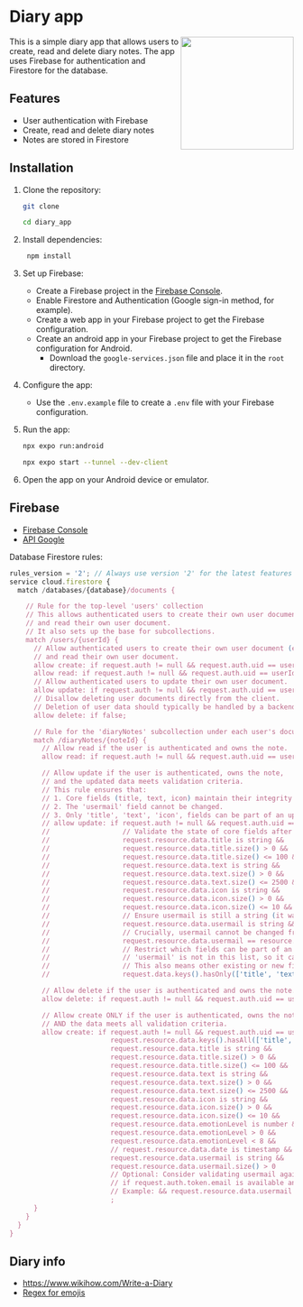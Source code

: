 # Diary app

<image src="./assets/images/icon.png" align="right" width="200" height="200">

This is a simple diary app that allows users to create, read and delete diary notes. The app uses Firebase for authentication and Firestore for the database.

## Features

- User authentication with Firebase
- Create, read and delete diary notes
- Notes are stored in Firestore

## Installation

1. Clone the repository:

   ```bash
   git clone
   ```

   ```bash
   cd diary_app
   ```

2. Install dependencies:
   ```bash
    npm install
   ```
3. Set up Firebase:
   - Create a Firebase project in the [Firebase Console](https://console.firebase.google.com/).
   - Enable Firestore and Authentication (Google sign-in method, for example).
   - Create a web app in your Firebase project to get the Firebase configuration.
   - Create an android app in your Firebase project to get the Firebase configuration for Android.
     - Download the `google-services.json` file and place it in the `root` directory.
4. Configure the app:

   - Use the `.env.example` file to create a `.env` file with your Firebase configuration.

5. Run the app:
   ```bash
   npx expo run:android
   ```
   ```bash
   npx expo start --tunnel --dev-client
   ```
6. Open the app on your Android device or emulator.

## Firebase

- [Firebase Console](https://console.firebase.google.com/)
- [API Google](https://console.cloud.google.com/)

Database Firestore rules:

```js
rules_version = '2'; // Always use version '2' for the latest features and behavior.
service cloud.firestore {
  match /databases/{database}/documents {

    // Rule for the top-level 'users' collection
    // This allows authenticated users to create their own user document (if needed)
    // and read their own user document.
    // It also sets up the base for subcollections.
    match /users/{userId} {
      // Allow authenticated users to create their own user document (e.g., when signing up)
      // and read their own user document.
      allow create: if request.auth != null && request.auth.uid == userId;
      allow read: if request.auth != null && request.auth.uid == userId;
      // Allow authenticated users to update their own user document.
      allow update: if request.auth != null && request.auth.uid == userId;
      // Disallow deleting user documents directly from the client.
      // Deletion of user data should typically be handled by a backend function.
      allow delete: if false;

      // Rule for the 'diaryNotes' subcollection under each user's document
      match /diaryNotes/{noteId} {
        // Allow read if the user is authenticated and owns the note.
        allow read: if request.auth != null && request.auth.uid == userId;

        // Allow update if the user is authenticated, owns the note,
        // and the updated data meets validation criteria.
        // This rule ensures that:
        // 1. Core fields (title, text, icon) maintain their integrity (type, size).
        // 2. The 'usermail' field cannot be changed.
        // 3. Only 'title', 'text', 'icon', fields can be part of an update payload.
        // allow update: if request.auth != null && request.auth.uid == userId &&
        //                  // Validate the state of core fields after the update
        //                  request.resource.data.title is string &&
        //                  request.resource.data.title.size() > 0 &&
        //                  request.resource.data.title.size() <= 100 &&
        //                  request.resource.data.text is string &&
        //                  request.resource.data.text.size() > 0 &&
        //                  request.resource.data.text.size() <= 2500 &&
        //                  request.resource.data.icon is string &&
        //                  request.resource.data.icon.size() > 0 &&
        //                  request.resource.data.icon.size() <= 10 &&
        //                  // Ensure usermail is still a string (it was set at creation)
        //                  request.resource.data.usermail is string &&
        //                  // Crucially, usermail cannot be changed from its original value
        //                  request.resource.data.usermail == resource.data.usermail &&
        //                  // Restrict which fields can be part of an update payload.
        //                  // 'usermail' is not in this list, so it cannot be in the update payload.
        //                  // This also means other existing or new fields not listed here cannot be updated through this rule.
        //                  request.data.keys().hasOnly(['title', 'text', 'icon']);

        // Allow delete if the user is authenticated and owns the note.
        allow delete: if request.auth != null && request.auth.uid == userId;

        // Allow create ONLY if the user is authenticated, owns the note,
        // AND the data meets all validation criteria.
        allow create: if request.auth != null && request.auth.uid == userId &&
                         request.resource.data.keys().hasAll(['title', 'text', 'date', 'icon', 'usermail']) &&
                         request.resource.data.title is string &&
                         request.resource.data.title.size() > 0 &&
                         request.resource.data.title.size() <= 100 &&
                         request.resource.data.text is string &&
                         request.resource.data.text.size() > 0 &&
                         request.resource.data.text.size() <= 2500 &&
                         request.resource.data.icon is string &&
                         request.resource.data.icon.size() > 0 &&
                         request.resource.data.icon.size() <= 10 &&
                         request.resource.data.emotionLevel is number &&
                         request.resource.data.emotionLevel > 0 &&
                         request.resource.data.emotionLevel < 8 &&
                         // request.resource.data.date is timestamp &&
                         request.resource.data.usermail is string &&
                         request.resource.data.usermail.size() > 0
                         // Optional: Consider validating usermail against the authenticated user's email
                         // if request.auth.token.email is available and usermail should match it.
                         // Example: && request.resource.data.usermail == request.auth.token.email
                         ;
      }
    }
  }
}
```

## Diary info

- https://www.wikihow.com/Write-a-Diary
- [Regex for emojis](https://regex101.com/r/0anB6Z/1)
